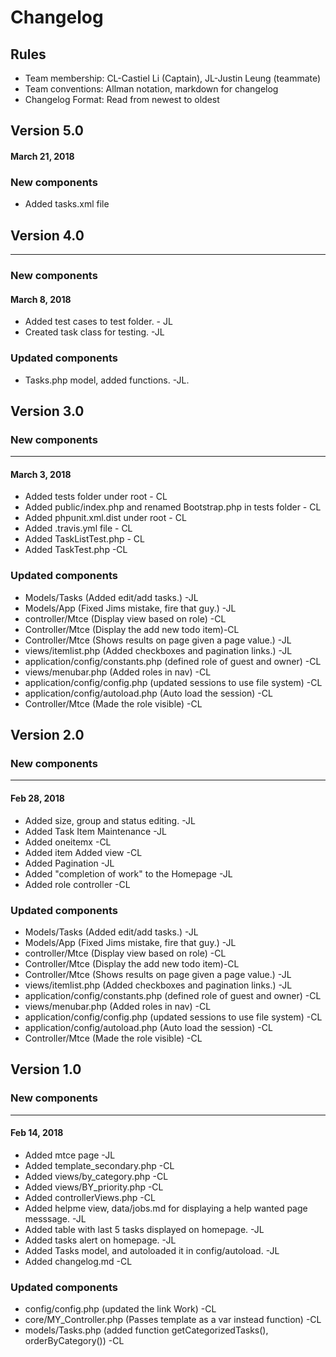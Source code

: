 # Changelog

## Rules

* Team membership:  CL-Castiel Li (Captain), JL-Justin Leung (teammate)
* Team conventions: Allman notation, markdown for changelog  
* Changelog Format: Read from newest to oldest


## Version 5.0

#### March 21, 2018
### New components
* Added tasks.xml file

## Version 4.0
-------------------------------------------------------------------------------------------------
### New components
#### March 8, 2018
* Added test cases to test folder. - JL
* Created task class for testing. -JL

### Updated components
* Tasks.php model, added functions. -JL.

## Version 3.0

### New components
-------------------------------------------------------------------------------------------------
#### March 3, 2018
* Added tests folder under root - CL
* Added public/index.php and renamed Bootstrap.php in tests folder - CL
* Added phpunit.xml.dist under root - CL
* Added .travis.yml file - CL
* Added TaskListTest.php - CL
* Added TaskTest.php -CL

### Updated components
* Models/Tasks (Added edit/add tasks.) -JL
* Models/App (Fixed Jims mistake, fire that guy.) -JL
* controller/Mtce (Display view based on role) -CL
* Controller/Mtce (Display the add new todo item)-CL
* Controller/Mtce (Shows results on page given a page value.) -JL
* views/itemlist.php (Added checkboxes and pagination links.) -JL
* application/config/constants.php (defined role of guest and owner) -CL
* views/menubar.php (Added roles in nav) -CL
* application/config/config.php (updated sessions to use file system) -CL
* application/config/autoload.php (Auto load the session) -CL
* Controller/Mtce (Made the role visible) -CL


## Version 2.0

### New components
-------------------------------------------------------------------------------------------------
#### Feb 28, 2018
* Added size, group and status editing. -JL
* Added Task Item Maintenance -JL
* Added oneitemx -CL
* Added item Added view -CL
* Added Pagination -JL
* Added "completion of work" to the Homepage -JL
* Added role controller -CL

### Updated components
* Models/Tasks (Added edit/add tasks.) -JL
* Models/App (Fixed Jims mistake, fire that guy.) -JL
* controller/Mtce (Display view based on role) -CL
* Controller/Mtce (Display the add new todo item)-CL
* Controller/Mtce (Shows results on page given a page value.) -JL
* views/itemlist.php (Added checkboxes and pagination links.) -JL
* application/config/constants.php (defined role of guest and owner) -CL
* views/menubar.php (Added roles in nav) -CL
* application/config/config.php (updated sessions to use file system) -CL
* application/config/autoload.php (Auto load the session) -CL
* Controller/Mtce (Made the role visible) -CL

## Version 1.0

### New components
-------------------------------------------------------------------------------------------------
#### Feb 14, 2018
* Added mtce page -JL
* Added template_secondary.php -CL
* Added views/by_category.php -CL
* Added views/BY_priority.php -CL
* Added controllerViews.php -CL
* Added helpme view, data/jobs.md for displaying a help wanted page messsage. -JL
* Added table with last 5 tasks displayed on homepage. -JL
* Added tasks alert on homepage. -JL
* Added Tasks model, and autoloaded it in config/autoload. -JL
* Added changelog.md -CL

### Updated components
* config/config.php (updated the link Work) -CL
* core/MY_Controller.php (Passes template as a var instead function) -CL
* models/Tasks.php (added function getCategorizedTasks(), orderByCategory()) -CL
